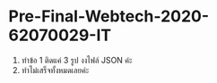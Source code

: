 # Pre-Final-Webtech-2020-62070029-IT

1. ทำข้อ 1 ติดแค่ 3 รูป งงไฟล์ JSON ค่ะ
2. ทำไม่เสร็จทั้งหมดเลยค่ะ
